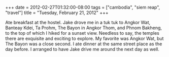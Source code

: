 +++
date = 2012-02-27T01:32:00-08:00
tags = ["cambodia", "siem reap", "travel"]
title = "Tuesday, February 21, 2012"
+++

Ate breakfast at the hostel. Jake drove me in a tuk tuk to Angkor Wat, Banteay Kdei, Ta Prohm, The Bayon in Angkor Thom, and Phnom Bakheng, to the top of which I hiked for a sunset view. Needless to say, the temples there are exquisite and exciting to explore. My favorite was Angkor Wat, but The Bayon was a close second. I ate dinner at the same street place as the day before. I arranged to have Jake drive me around the next day as well.
